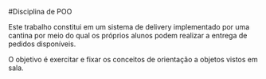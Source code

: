 #Disciplina de POO

Este trabalho constitui em um sistema de delivery implementado por uma cantina
por meio do qual os próprios alunos podem realizar a entrega de pedidos disponíveis.

O objetivo é exercitar e fixar os conceitos de orientação a objetos vistos em sala.
